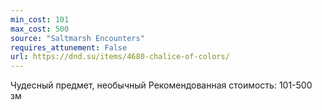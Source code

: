 ```yaml
---
min_cost: 101
max_cost: 500
source: "Saltmarsh Encounters"
requires_attunement: False
url: https://dnd.su/items/4680-chalice-of-colors/
---
```


Чудесный предмет, необычный
Рекомендованная стоимость: 101-500 зм